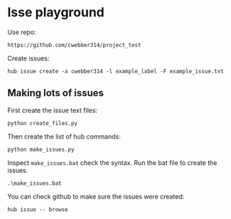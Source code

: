 # Isse playground

Use repo:
```
https://github.com/cwebber314/project_test
```

Create issues:
```
hub issue create -a cwebber314 -l example_label -F example_issue.txt
```

## Making lots of issues

First create the issue text files:
```
python create_files.py
```

Then create the list of hub commands:
```
python make_issues.py
```

Inspect ``make_issues.bat`` check the syntax.  Run the bat file to create the issues.  
```
.\make_issues.bat
```

You can check github to make sure the issues were created:
```
hub issue -- browse
```